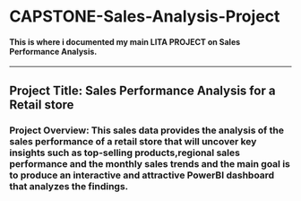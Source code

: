 # CAPSTONE-Sales-Analysis-Project
#### This is where i documented my main LITA PROJECT on Sales Performance Analysis.
---
## Project Title: Sales Performance Analysis for a Retail store 

### Project Overview: This sales data provides the analysis of the sales performance of a retail store that will uncover key insights such as top-selling products,regional sales performance and the monthly sales trends and the main goal is to produce an interactive and attractive PowerBI dashboard that analyzes the findings.

